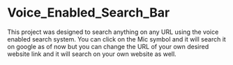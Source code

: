# Voice_Enabled_Search_Bar
This project was designed to search anything on any URL using the voice enabled search system. You can click on the Mic symbol and it will search it on google as of now but you can change the URL of your own desired website link and it will search on your own website as well.
